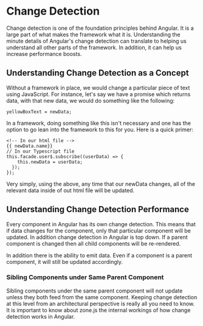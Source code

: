  Change Detection 
=================

Change detection is one of the foundation principles behind Angular. It
is a large part of what makes the framework what it is. Understanding
the minute details of Angular's change detection can translate to
helping us understand all other parts of the framework. In addition, it
can help us increase performance boosts.

Understanding Change Detection as a Concept
-------------------------------------------

Without a framework in place, we would change a particular piece of text
using JavaScript. For instance, let's say we have a promise which
returns data, with that new data, we would do something like the
following:

    yellowBoxText = newData;

In a framework, doing something like this isn't necessary and one has
the option to go lean into the framework to this for you. Here is a
quick primer:

    <!-- In our html file -->
    {{ newData.name}}
    // In our Typescript file
    this.facade.user$.subscribe((userData) => {
        this.newData = userData;
      });
    });

Very simply, using the above, any time that our newData changes, all of
the relevant data inside of out html file will be updated.

 Understanding Change Detection Performance 
-------------------------------------------

Every component in Angular has its own change detection. This means that
if data changes for the component, only that particular component will
be updated. In addition change detection in Angular is top down. If a
parent component is changed then all child components will be
re-rendered.

In addition there is the ability to emit data. Even if a component is a
parent component, it will still be updated accordingly.

###  Sibling Components under Same Parent Component 

Sibling components under the same parent component will not update
unless they both feed from the same component. Keeping change detection
at this level from an architectural perspective is really all you need
to know. It is important to know about zone.js the internal workings of
how change detection works in Angular.
